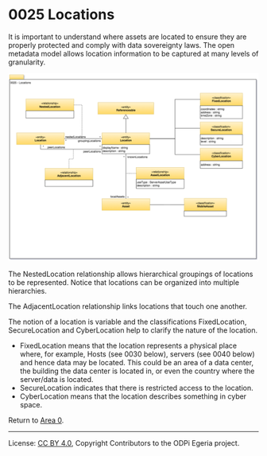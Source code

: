 <!-- SPDX-License-Identifier: CC-BY-4.0 -->
<!-- Copyright Contributors to the ODPi Egeria project. -->

# 0025 Locations

It is important to understand where assets are located to ensure they
are properly protected and comply with data sovereignty laws.
The open metadata model allows location information to be captured
at many levels of granularity.

![UML](0025-Locations.png#pagewidth)

The NestedLocation relationship allows hierarchical groupings of locations
to be represented.
Notice that locations can be organized into multiple hierarchies.

The AdjacentLocation relationship links locations that touch one another.

The notion of a location is variable and the classifications FixedLocation,
SecureLocation and CyberLocation help to clarify the nature of the location.

* FixedLocation means that the location represents a physical place where, for example, Hosts (see 0030 below), servers (see 0040 below) and hence data may be located.  This could be an area of a data center, the building the data center is located in, or even the country where the server/data is located.
* SecureLocation indicates that there is restricted access to the location.
* CyberLocation means that the location describes something in cyber space.


Return to [Area 0](Area-0-models.md).

----
License: [CC BY 4.0](https://creativecommons.org/licenses/by/4.0/),
Copyright Contributors to the ODPi Egeria project.